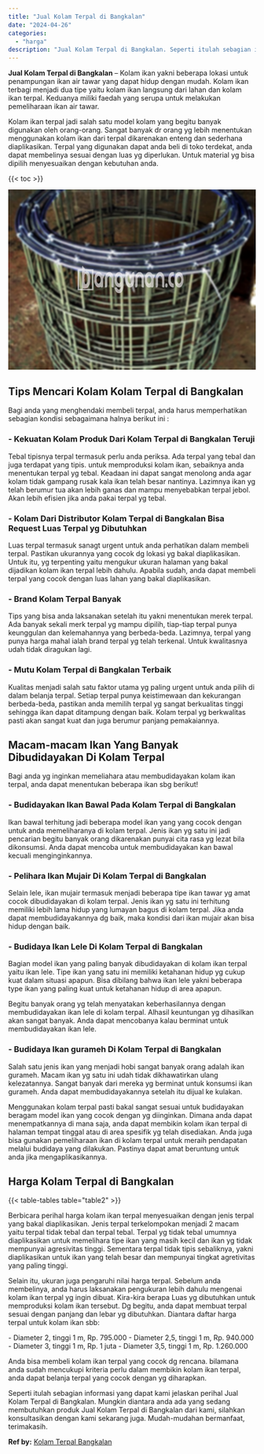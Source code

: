 ```yaml
---
title: "Jual Kolam Terpal di Bangkalan"
date: "2024-04-26"
categories: 
  - "harga"
description: "Jual Kolam Terpal di Bangkalan. Seperti itulah sebagian informasi yang dapat kami jelaskan perihal Jual Kolam Terpal di Bangkalan. Mungkin diantara anda ada..."
---
```


**Jual Kolam Terpal di Bangkalan** – Kolam ikan yakni beberapa lokasi untuk penampungan ikan air tawar yang dapat hidup dengan mudah. Kolam ikan terbagi menjadi dua tipe yaitu kolam ikan langsung dari lahan dan kolam ikan terpal. Keduanya miliki faedah yang serupa untuk melakukan pemeliharaan ikan air tawar.

Kolam ikan terpal jadi salah satu model kolam yang begitu banyak digunakan oleh orang-orang. Sangat banyak dr orang yg lebih menentukan menggunakan kolam ikan dari terpal dikarenakan enteng dan sederhana diaplikasikan. Terpal yang digunakan dapat anda beli di toko terdekat, anda dapat membelinya sesuai dengan luas yg diperlukan. Untuk material yg bisa dipilih menyesuaikan dengan kebutuhan anda.

{{< toc >}}

![Jual Kolam Terpal di Bangkalan](/images/jual-kolam-terpal-60.png)

## Tips Mencari Kolam Kolam Terpal di Bangkalan

Bagi anda yang menghendaki membeli terpal, anda harus memperhatikan sebagian kondisi sebagaimana halnya berikut ini :

### \- Kekuatan Kolam Produk Dari Kolam Terpal di Bangkalan Teruji

Tebal tipisnya terpal termasuk perlu anda periksa. Ada terpal yang tebal dan juga terdapat yang tipis. untuk memproduksi kolam ikan, sebaiknya anda menentukan terpal yg tebal. Keadaan ini dapat sangat menolong anda agar kolam tidak gampang rusak kala ikan telah besar nantinya. Lazimnya ikan yg telah berumur tua akan lebih ganas dan mampu menyebabkan terpal jebol. Akan lebih efisien jika anda pakai terpal yg tebal.

### \- Kolam Dari Distributor Kolam Terpal di Bangkalan Bisa Request Luas Terpal yg Dibutuhkan

Luas terpal termasuk sanagt urgent untuk anda perhatikan dalam membeli terpal. Pastikan ukurannya yang cocok dg lokasi yg bakal diaplikasikan. Untuk itu, yg terpenting yaitu mengukur ukuran halaman yang bakal dijadikan kolam ikan terpal lebih dahulu. Apabila sudah, anda dapat membeli terpal yang cocok dengan luas lahan yang bakal diaplikasikan.

### \- Brand Kolam Terpal Banyak

Tips yang bisa anda laksanakan setelah itu yakni menentukan merek terpal. Ada banyak sekali merk terpal yg mampu dipilih, tiap-tiap terpal punya keunggulan dan kelemahannya yang berbeda-beda. Lazimnya, terpal yang punya harga mahal ialah brand terpal yg telah terkenal. Untuk kwalitasnya udah tidak diragukan lagi.

### \- Mutu Kolam Terpal di Bangkalan Terbaik

Kualitas menjadi salah satu faktor utama yg paling urgent untuk anda pilih di dalam belanja terpal. Setiap terpal punya keistimewaan dan kekurangan berbeda-beda, pastikan anda memilih terpal yg sangat berkualitas tinggi sehingga ikan dapat ditampung dengan baik. Kolam terpal yg berkwalitas pasti akan sangat kuat dan juga berumur panjang pemakaiannya.

## Macam-macam Ikan Yang Banyak Dibudidayakan Di Kolam Terpal

Bagi anda yg inginkan memeliahara atau membudidayakan kolam ikan terpal, anda dapat menentukan beberapa ikan sbg berikut!

### \- Budidayakan Ikan Bawal Pada Kolam Terpal di Bangkalan

Ikan bawal terhitung jadi beberapa model ikan yang yang cocok dengan untuk anda memeliharanya di kolam terpal. Jenis ikan yg satu ini jadi pencarian begitu banyak orang dikarenakan punyai cita rasa yg lezat bila dikonsumsi. Anda dapat mencoba untuk membudidayakan kan bawal kecuali menginginkannya.

### \- Pelihara Ikan Mujair Di Kolam Terpal di Bangkalan

Selain lele, ikan mujair termasuk menjadi beberapa tipe ikan tawar yg amat cocok dibudidayakan di kolam terpal. Jenis ikan yg satu ini terhitung memiliki lebih lama hidup yang lumayan bagus di kolam terpal. Jika anda dapat membudidayakannya dg baik, maka kondisi dari ikan mujair akan bisa hidup dengan baik.

### \- Budidaya Ikan Lele Di Kolam Terpal di Bangkalan

Bagian model ikan yang paling banyak dibudidayakan di kolam ikan terpal yaitu ikan lele. Tipe ikan yang satu ini memiliki ketahanan hidup yg cukup kuat dalam situasi apapun. Bisa dibilang bahwa ikan lele yakni beberapa type ikan yang paling kuat untuk ketahanan hidup di area apapun.

Begitu banyak orang yg telah menyatakan keberhasilannya dengan membudidayakan ikan lele di kolam terpal. Alhasil keuntungan yg dihasilkan akan sangat banyak. Anda dapat mencobanya kalau berminat untuk membudidayakan ikan lele.

### \- Budidaya Ikan gurameh Di Kolam Terpal di Bangkalan

Salah satu jenis ikan yang menjadi hobi sangat banyak orang adalah ikan gurameh. Macam ikan yg satu ini udah tidak dikhawatirkan ulang kelezatannya. Sangat banyak dari mereka yg berminat untuk konsumsi ikan gurameh. Anda dapat membudidayakannya setelah itu dijual ke kulakan.

Menggunakan kolam terpal pasti bakal sangat sesuai untuk budidayakan beragam model ikan yang cocok dengan yg diinginkan. Dimana anda dapat menempatkannya di mana saja, anda dapat membikin kolam ikan terpal di halaman tempat tinggal atau di area spesifik yg telah disediakan. Anda juga bisa gunakan pemeliharaan ikan di kolam terpal untuk meraih pendapatan melalui budidaya yang dilakukan. Pastinya dapat amat beruntung untuk anda jika mengaplikasikannya.

## Harga Kolam Terpal di Bangkalan

{{< table-tables table="table2" >}}

Berbicara perihal harga kolam ikan terpal menyesuaikan dengan jenis terpal yang bakal diaplikasikan. Jenis terpal terkelompokan menjadi 2 macam yaitu terpal tidak tebal dan terpal tebal. Terpal yg tidak tebal umumnya diaplikasikan untuk memelihara tipe ikan yang masih kecil dan ikan yg tidak mempunyai agresivitas tinggi. Sementara terpal tidak tipis sebaliknya, yakni diaplikasikan untuk ikan yang telah besar dan mempunyai tingkat agretivitas yang paling tinggi.

Selain itu, ukuran juga pengaruhi nilai harga terpal. Sebelum anda membelinya, anda harus laksanakan pengukuran lebih dahulu mengenai kolam ikan terpal yg ingin dibuat. Kira-kira berapa Luas yg dibutuhkan untuk memproduksi kolam ikan tersebut. Dg begitu, anda dapat membuat terpal sesuai dengan panjang dan lebar yg dibutuhkan. Diantara daftar harga terpal untuk kolam ikan sbb:

\- Diameter 2, tinggi 1 m, Rp. 795.000 - Diameter 2,5, tinggi 1 m, Rp. 940.000 - Diameter 3, tinggi 1 m, Rp. 1 juta - Diameter 3,5, tinggi 1 m, Rp. 1.260.000

Anda bisa membeli kolam ikan terpal yang cocok dg rencana. bilamana anda sudah mencukupi kriteria perlu dalam membikin kolam ikan terpal, anda dapat belanja terpal yang cocok dengan yg diharapkan.

Seperti itulah sebagian informasi yang dapat kami jelaskan perihal Jual Kolam Terpal di Bangkalan. Mungkin diantara anda ada yang sedang membutuhkan produk Jual Kolam Terpal di Bangkalan dari kami, silahkan konsultasikan dengan kami sekarang juga. Mudah-mudahan bermanfaat, terimakasih.

**Ref by:** [Kolam Terpal Bangkalan](https://id.wikipedia.org/wiki/Kolam)

